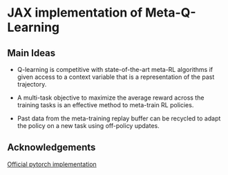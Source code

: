 # JAX implementation of Meta-Q-Learning

## Main Ideas

- Q-learning is competitive with state-of-the-art meta-RL algorithms if given access to a context variable that is a representation of the past trajectory. 

- A multi-task objective to maximize the average reward across the training tasks is an effective method to meta-train RL policies. 

- Past data from the meta-training replay buffer can be recycled to adapt the policy on a new task using off-policy updates. 


## Acknowledgements

[Official pytorch implementation](https://github.com/amazon-science/meta-q-learning)
